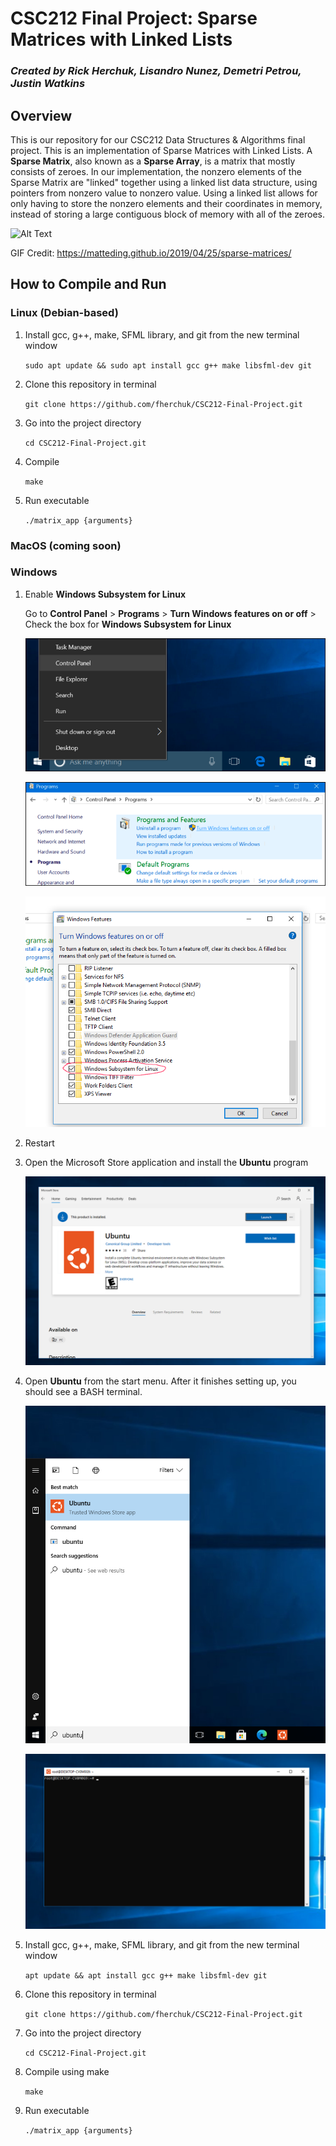# CSC212 Final Project: Sparse Matrices with Linked Lists
### *Created by Rick Herchuk, Lisandro Nunez, Demetri Petrou, Justin Watkins*   

## Overview

This is our repository for our CSC212 Data Structures & Algorithms final project. This is an implementation of Sparse Matrices with Linked Lists. 
A **Sparse Matrix**, also known as a **Sparse Array**, is a matrix that mostly consists of zeroes. 
In our implementation, the nonzero elements of the Sparse Matrix are "linked" together using a linked list data structure, using pointers from nonzero value to nonzero value.
Using a linked list allows for only having to store the nonzero elements and their coordinates in memory, instead of storing a large contiguous block of memory with all of the zeroes.

![Alt Text](https://matteding.github.io/images/coo.gif)

GIF Credit: https://matteding.github.io/2019/04/25/sparse-matrices/
## How to Compile and Run

### Linux (Debian-based)
1. Install gcc, g++, make, SFML library, and git from the new terminal window

    `sudo apt update && sudo apt install gcc g++ make libsfml-dev git`

2. Clone this repository in terminal

    `git clone https://github.com/fherchuk/CSC212-Final-Project.git`

3. Go into the project directory

    `cd CSC212-Final-Project.git`

4. Compile

    `make`

5. Run executable

    `./matrix_app {arguments}`

### MacOS (coming soon)

### Windows
1. Enable **Windows Subsystem for Linux**
    
    Go to **Control Panel** > **Programs** > **Turn Windows features on or off** > Check the box for **Windows Subsystem for Linux**

    ![Alt text](/images/win10-control-panel.webp)

    ![Alt text](/images/win10-control-panel-2.webp)

    ![Alt text](/images/win10-subsystem-checkbox.png)

2. Restart

3. Open the Microsoft Store application and install the **Ubuntu** program

    ![Alt text](/images/win10-ubuntu-store-page.png)

4. Open **Ubuntu** from the start menu. After it finishes setting up, you should see a BASH terminal.

    ![Alt text](/images/win10-ubuntu-start-menu.png)

    ![Alt text](/images/win10-ubuntu-terminal.png)

5. Install gcc, g++, make, SFML library, and git from the new terminal window

    `apt update && apt install gcc g++ make libsfml-dev git`

6. Clone this repository in terminal

    `git clone https://github.com/fherchuk/CSC212-Final-Project.git`
    
7. Go into the project directory

    `cd CSC212-Final-Project.git`
8. Compile using make

    `make`

9. Run executable

    `./matrix_app {arguments}`

   

    

    